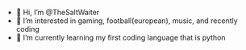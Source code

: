 - 👋 Hi, I’m @TheSaltWaiter
- 👀 I’m interested in gaming, football(european), music, and recently coding
- 🌱 I’m currently learning my first coding language that is python

<!---
TheSaltWaiter/TheSaltWaiter is a ✨ special ✨ repository because its `README.md` (this file) appears on your GitHub profile.
You can click the Preview link to take a look at your changes.
--->
